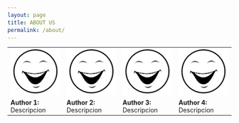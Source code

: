 ```yaml
---
layout: page
title: ABOUT US
permalink: /about/
---
```



<table>
  <tr>
    <td><img src="cara.png" alt="Author1"></td>
    <td><img src="cara.png" alt="Author2"></td>
    <td><img src="cara.png" alt="Author3"></td>
    <td><img src="cara.png" alt="Author4"></td>
  </tr>
  
  <tr>
   <td><b>Author 1:</b> Descripcion</td>
   <td><b>Author 2:</b> Descripcion</td>
   <td><b>Author 3:</b> Descripcion</td>  
   <td><b>Author 4:</b> Descripcion</td>
  </tr>
  
</table>



